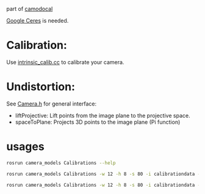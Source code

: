 part of [camodocal](https://github.com/hengli/camodocal)

[Google Ceres](http://ceres-solver.org) is needed.

# Calibration:

Use [intrinsic_calib.cc](https://github.com/dvorak0/camera_model/blob/master/src/intrinsic_calib.cc) to calibrate your camera.

# Undistortion:

See [Camera.h](https://github.com/dvorak0/camera_model/blob/master/include/camodocal/camera_models/Camera.h) for general interface: 

 - liftProjective: Lift points from the image plane to the projective space.
 - spaceToPlane: Projects 3D points to the image plane (Pi function)


# usages

```sh
rosrun camera_models Calibrations --help
```

```sh
rosrun camera_models Calibrations -w 12 -h 8 -s 80 -i calibrationdata --camera-model pinhole
```

```sh
rosrun camera_models Calibrations -w 12 -h 8 -s 80 -i calibrationdata --camera-model mei
```
